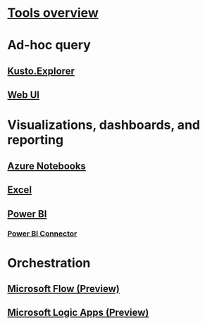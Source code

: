 # [Tools overview](index.md)

# Ad-hoc query

## [Kusto.Explorer](kusto-explorer.md)
## [Web UI](https://docs.microsoft.com/azure/data-explorer/web-query-data)

# Visualizations, dashboards, and reporting

## [Azure Notebooks](azurenotebooks.md)
## [Excel](excel.md)

## [Power BI](powerbi.md)
### [Power BI Connector](powerbi-connector.md)




# Orchestration

## [Microsoft Flow (Preview)](flow.md)
## [Microsoft Logic Apps (Preview)](logicapps.md)


